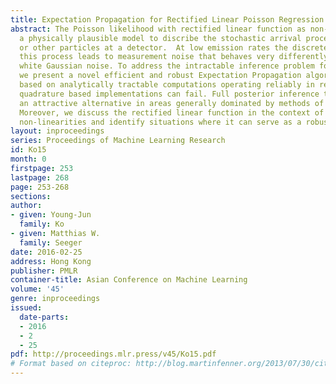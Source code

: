 ```yaml
---
title: Expectation Propagation for Rectified Linear Poisson Regression
abstract: The Poisson likelihood with rectified linear function as non-linearity is
  a physically plausible model to discribe the stochastic arrival process of photons
  or other particles at a detector.  At low emission rates the discrete nature of
  this process leads to measurement noise that behaves very differently from additive
  white Gaussian noise. To address the intractable inference problem for such models,
  we present a novel efficient and robust Expectation Propagation algorithm entirely
  based on analytically tractable computations operating reliably in regimes where
  quadrature based implementations can fail. Full posterior inference therefore becomes
  an attractive alternative in areas generally dominated by methods of point estimation.
  Moreover, we discuss the rectified linear function in the context of other common
  non-linearities and identify situations where it can serve as a robust alternative.
layout: inproceedings
series: Proceedings of Machine Learning Research
id: Ko15
month: 0
firstpage: 253
lastpage: 268
page: 253-268
sections: 
author:
- given: Young-Jun
  family: Ko
- given: Matthias W.
  family: Seeger
date: 2016-02-25
address: Hong Kong
publisher: PMLR
container-title: Asian Conference on Machine Learning
volume: '45'
genre: inproceedings
issued:
  date-parts:
  - 2016
  - 2
  - 25
pdf: http://proceedings.mlr.press/v45/Ko15.pdf
# Format based on citeproc: http://blog.martinfenner.org/2013/07/30/citeproc-yaml-for-bibliographies/
---
```


